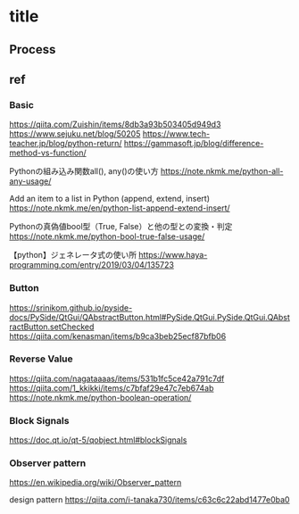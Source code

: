 # title







## Process 




## ref

### Basic
https://qiita.com/Zuishin/items/8db3a93b503405d949d3
https://www.sejuku.net/blog/50205
https://www.tech-teacher.jp/blog/python-return/
https://gammasoft.jp/blog/difference-method-vs-function/

Pythonの組み込み関数all(), any()の使い方
https://note.nkmk.me/python-all-any-usage/

Add an item to a list in Python (append, extend, insert)
https://note.nkmk.me/en/python-list-append-extend-insert/

Pythonの真偽値bool型（True, False）と他の型との変換・判定
https://note.nkmk.me/python-bool-true-false-usage/

【python】ジェネレータ式の使い所
https://www.haya-programming.com/entry/2019/03/04/135723



### Button
https://srinikom.github.io/pyside-docs/PySide/QtGui/QAbstractButton.html#PySide.QtGui.PySide.QtGui.QAbstractButton.setChecked
https://qiita.com/kenasman/items/b9ca3beb25ecf87bfb06

### 


### Reverse Value
https://qiita.com/nagataaaas/items/531b1fc5ce42a791c7df
https://qiita.com/1_kkikki/items/c7bfaf29e47c7eb674ab
https://note.nkmk.me/python-boolean-operation/


### Block Signals
https://doc.qt.io/qt-5/qobject.html#blockSignals


### Observer pattern
https://en.wikipedia.org/wiki/Observer_pattern

design pattern
https://qiita.com/i-tanaka730/items/c63c6c22abd1477e0ba0










